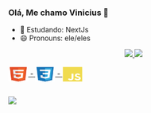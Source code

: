 ### Olá, Me chamo Vinicius 🖖

- 🌱 Estudando: NextJs
- 😄 Pronouns: ele/eles

<div align="center">
  <a href="https://github.com/vinicius-pereira-souza">
  <img height="180em" src="https://github-readme-stats.vercel.app/api?username=vinicius-pereira-souza&show_icons=true&theme=onedark&include_all_commits=true&count_private=true"/>
  <img height="180em" src="https://github-readme-stats.vercel.app/api/top-langs/?username=vinicius-pereira-souza&layout=compact&langs_count=7&theme=onedark"/>
</div>
<div style="display: inline_block"><br>
  <img align="center" alt="vinicius-HTML" height="30" width="40" src="https://raw.githubusercontent.com/devicons/devicon/master/icons/html5/html5-original.svg">  
  - <img align="center" alt="vinicius-CSS" height="30" width="40" src="https://raw.githubusercontent.com/devicons/devicon/master/icons/css3/css3-original.svg"> - 
  <img align="center" alt="vinicius-Js" height="30" width="40" src="https://raw.githubusercontent.com/devicons/devicon/master/icons/javascript/javascript-plain.svg">
</div> 
  
##    
    
<div> 
  
  <a href="https://www.linkedin.com/in/vinicius-pereira-b99a04179" target="_blank"><img src="https://img.shields.io/badge/-LinkedIn-%230077B5?style=for-the-badge&logo=linkedin&logoColor=white" target="_blank"></a> 
 
  
 
</div>
